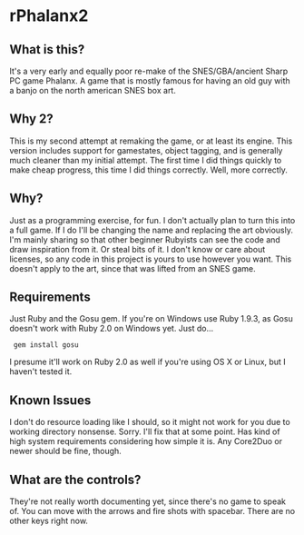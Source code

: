 # rPhalanx2

## What is this?
It's a very early and equally poor re-make of the SNES/GBA/ancient Sharp PC game Phalanx.  A game that is mostly famous for having an old guy with a banjo on the north american SNES box art.

## Why 2?
This is my second attempt at remaking the game, or at least its engine.  This version includes support for gamestates, object tagging, and is generally much cleaner than my initial attempt.  The first time I did things quickly to make cheap progress, this time I did things correctly.  Well, more correctly.

## Why?
Just as a programming exercise, for fun.  I don't actually plan to turn this into a full game.  If I do I'll be changing the name and replacing the art obviously.  I'm mainly sharing so that other beginner Rubyists can see the code and draw inspiration from it.  Or steal bits of it.  I don't know or care about licenses, so any code in this project is yours to use however you want.  This doesn't apply to the art, since that was lifted from an SNES game.

## Requirements
Just Ruby and the Gosu gem.  If you're on Windows use Ruby 1.9.3, as Gosu doesn't work with Ruby 2.0 on Windows yet.  Just do...

     gem install gosu

I presume it'll work on Ruby 2.0 as well if you're using OS X or Linux, but I haven't tested it.

## Known Issues
I don't do resource loading like I should, so it might not work for you due to working directory nonsense.  Sorry.  I'll fix that at some point.  Has kind of high system requirements considering how simple it is.  Any Core2Duo or newer should be fine, though.

## What are the controls?
They're not really worth documenting yet, since there's no game to speak of.  You can move with the arrows and fire shots with spacebar.  There are no other keys right now.

